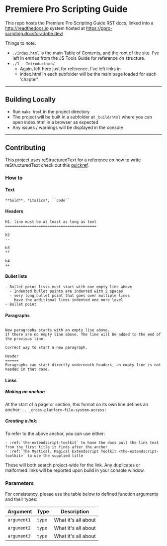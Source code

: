 # Premiere Pro Scripting Guide

This repo hosts the Premiere Pro Scripting Guide RST docs, linked into a http://readthedocs.io system hosted at https://ppro-scripting.docsforadobe.dev/

Things to note:

- `./index.html` is the main Table of Contents, and the root of the site. I've left in entries from the JS Tools Guide for reference on structure.
- `./1 - Introduction/`
	- Again, left here just for reference. I've left links in
	- index.html in each subfolder will be the main page loaded for each 'chapter'

---

## Building Locally

- Run `make html` in the project directory
- The project will be built in a subfolder at `_build/html` where you can open index.html in a browser as expected
- Any issues / warnings will be displayed in the console

---

## Contributing

This project uses reStructuredText for a reference on how to write reStructuredText check out this [quickref](http://docutils.sourceforge.net/docs/user/rst/quickref.html).

### How to

#### Text

```
**bold**, *italics*, ``code``
```

#### Headers

```
H1. line must be at least as long as text
=========================================

h2
--

h3
**

h4
++
```

#### Bullet lists

```
- Bullet point lists must start with one empty line above
  - Indented bullet points are indented with 2 spaces
  - very long bullet point that goes over multiple lines
    have the additional lines indented one more level
- Bullet point
```

#### Paragraphs

```

New paragraphs starts with an empty line above.
If there are no empty line above. The line will be added to the end of the previous line.

Correct way to start a new paragraph.

Header
======
Paragraphs can start directly underneath headers, an empty line is not needed in that case.
```

#### Links

##### Making an anchor:

At the start of a page or section, this format on its own line defines an anchor: `.. _cross-platform-file-system-access:`

##### Creating a link:

To refer to the above anchor, you can use either:

```
- :ref:`the-extendscript-toolkit` to have the docs pull the link text from the first title it finds after the anchor
- :ref:`The Mystical, Magical Extendscript Toolkit <the-extendscript-toolkit>` to use the supplied title
```

These will both search project-wide for the link. Any duplicates or malformed links will be reported upon build in your console window.

### Parameters

For consistency, please use the table below to defined function arguments and their types:

|   Argument    |   Type   |     Description     |
| ------------- | -------- | ------------------- |
| ``argument1`` | ``type`` | What it's all about |
| ``argument2`` | ``type`` | What it's all about |
| ``argument3`` | ``type`` | What it's all about |

